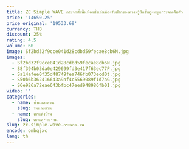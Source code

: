 ```yaml
---
title: ZC Simple WAVE กระจกตั้งพื้นห้องนั่งเล่นห้องรับฝากของความรู้สึกขั้นสูงหมุนกระจกเต็มตัว
price: '14650.25'
price_original: '19533.69'
currency: THB
discount: 25%
rating: 4.5
volume: 60
image: Sf2bd32f9cce041d28cdbd59fecae8cb6N.jpg
images:
  - Sf2bd32f9cce041d28cdbd59fecae8cb6N.jpg
  - S8f394b03da0e429699fd3e417f63ec77P.jpg
  - Sa14afee0f35d48749fea746fb073ecd0t.jpg
  - S50b6b362416643a9af4c5569089f1d7aG.jpg
  - S6e926a72eae643bfbc47eed948986fb0I.jpg
video: ''
categories:
  - name: บ้านและสวน
    slug: านและสวน
  - name: ตกแต่งบ้าน
    slug: ตกแต-งบ-าน
slug: zc-simple-wave-กระจกต-งพ
encode: ombqjxc
lang: th
---
```

  